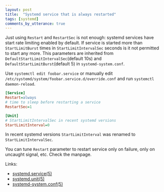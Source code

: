 ```yaml
---
layout: post
title:  "Systemd service that is always restarted"
tags: [systemd]
comments_by_utterance: true
---
```

Just using `Restart` and `RestartSec` is not enough: systemd services have start rate limiting enabled by default. If service is started more than `StartLimitBurst` times in `StartLimitIntervalSec` seconds is it not permitted to start any more. This parameters are inherited from `DefaultStartLimitIntervalSec`(default 10s) and `DefaultStartLimitBurst`(default 5) in `systemd-system.conf`.

Use `systemctl edit foobar.service` or manually edit `/etc/systemd/system/foobar.service.d/override.conf` and run `systemctl daemon-reload`.

```ini
[Service]
Restart=always
# time to sleep before restarting a service
RestartSec=1

[Unit]
# StartLimitIntervalSec in recent systemd versions
StartLimitInterval=0
```

In recent systemd versions `StartLimitInterval` was renamed to `StartLimitIntervalSec`.

You can tune `Restart` parameter to restart service only on failure, only on uncaught signal, etc. Check the manpage.

Links:

* [systemd.service(5)](https://www.freedesktop.org/software/systemd/man/systemd.service.html)
* [systemd.unit(5)](https://www.freedesktop.org/software/systemd/man/systemd.unit.html)
* [systemd-system.conf(5)](https://www.freedesktop.org/software/systemd/man/systemd-system.conf.html)
